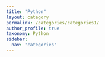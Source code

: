 ```yaml
---
title: "Python"
layout: category
permalink: /categories/categories1/
author_profile: true
taxonomy: Python
sidebar:
  nav: "categories"
---
```

